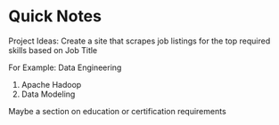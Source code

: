 # Quick Notes

Project Ideas:
Create a site that scrapes job listings for the top  required skills based on Job Title

For Example:
Data Engineering
1. Apache Hadoop
2. Data Modeling

Maybe a section on education or certification requirements



